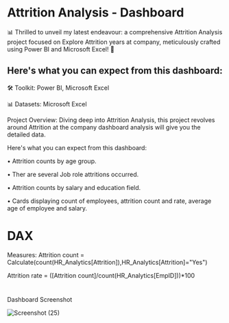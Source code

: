 #  Attrition Analysis  - Dashboard

📊 Thrilled to unveil my latest endeavour: a comprehensive Attrition Analysis project focused on Explore Attrition years at company, meticulously crafted using Power BI and Microsoft Excel! 🚀

 ## Here's what you can expect from this dashboard:

🛠️ Toolkit: Power BI, Microsoft Excel

📊 Datasets: Microsoft Excel

Project Overview:
Diving deep into Attrition Analysis, this project revolves around Attrition at the company dashboard analysis will give you the detailed data. 

Here's what you can expect from this dashboard:

• Attrition counts by age group.

• Ther are several Job role attritions occurred. 

• Attrition counts by salary and education field. 

• Cards displaying count of employees, attrition count and rate, average age of employee and salary. 

# DAX 
Measures: 
Attrition count = Calculate(count(HR_Analytics[Attrition]),HR_Analytics[Attrition]="Yes")

Attrition rate = ([Attrition count]/count(HR_Analytics[EmpID]))*100

#
Dashboard Screenshot

![Screenshot (25)](https://github.com/Mohanasundaram-Mohi/Attrition-Analysis-/assets/168515064/30306778-9552-46c1-a66b-428f4b242900)





 

